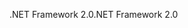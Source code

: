 <span data-ttu-id="28505-101">.NET Framework 2.0</span><span class="sxs-lookup"><span data-stu-id="28505-101">.NET Framework 2.0</span></span>